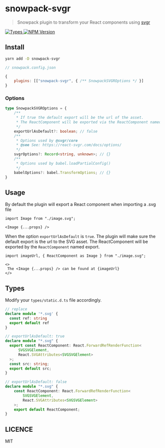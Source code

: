 # snowpack-svgr

> Snowpack plugin to transform your React components using [svgr](https://github.com/gregberge/svgr)


<p>
  <a aria-label="Types" href="https://www.npmjs.com/package/snowpack-svgr">
    <img alt="Types" src="https://img.shields.io/npm/types/snowpack-svgr?style=for-the-badge&labelColor=24292e">
  </a>
  <a aria-label="NPM version" href="https://www.npmjs.com/package/snowpack-svgr">
    <img alt="NPM Version" src="https://img.shields.io/npm/v/snowpack-svgr?style=for-the-badge&labelColor=24292e">
  </a>
</p>

## Install

```sh
yarn add -D snowpack-svgr
```

```js
// snowpack.config.json

{
    plugins: [["snowpack-svgr", { /** SnowpackSVGROptions */ }]
}
```

### Options
```ts
type SnowpackSVGROptions = {
    /**
     * If true the default export will be the url of the asset.
     * The ReactComponent will be exported via the ReactComponent named export
     */
    exportUrlAsDefault?: boolean; // false
    /**
     * Options used by @svgr/core
     * @see See: https://react-svgr.com/docs/options/
     */
    svgrOptions?: Record<string, unknown>; // {}
    /**
     * Options used by babel.loadPartialConfig()
     */
    babelOptions?: babel.TransformOptions; // {}
}
```

## Usage

By default the plugin will export a React component when importing a .svg file

```tsx
import Image from "./image.svg";

<Image {...props} />
```

When the option `exportUrlAsDefault` is `true`. The plugin will make sure the default export is the url to the SVG asset. The ReactComponent will be exported by the `ReactComponent` named export.

```tsx
import imageUrl, { ReactComponent as Image } from "./image.svg";

<>
 The <Image {...props} /> can be found at {imageUrl}
</>
```

## Types

Modify your `types/static.d.ts` file accordingly.

```ts
// replace
declare module '*.svg' {
  const ref: string
  export default ref
}

// exportUrlAsDefault: true
declare module "*.svg" {
  export const ReactComponent: React.ForwardRefRenderFunction<
      SVGSVGElement,
      React.SVGAttributes<SVGSVGElement>
  >;
  const src: string;
  export default src;
}

// exportUrlAsDefault: false
declare module "*.svg" {
    const ReactComponent: React.ForwardRefRenderFunction<
        SVGSVGElement,
        React.SVGAttributes<SVGSVGElement>
    >;
    export default ReactComponent;
}
```

## LICENCE

MIT
